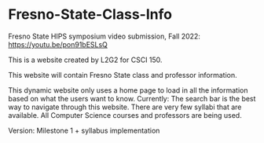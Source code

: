 # Fresno-State-Class-Info
Fresno State HIPS symposium video submission, Fall 2022: https://youtu.be/pon91bESLsQ

This is a website created by L2G2 for CSCI 150.

This website will contain Fresno State class and professor information. 

This dynamic website only uses a home page to load in all the information based on what the users want to know.
Currently:
  The search bar is the best way to navigate through this website.
  There are very few syllabi that are available.
  All Computer Science courses and professors are being used.
  
Version: Milestone 1 + syllabus implementation
